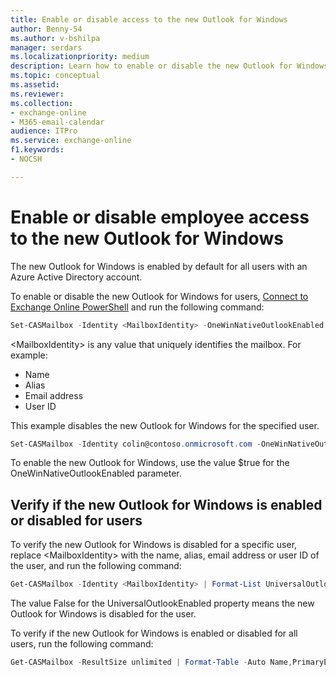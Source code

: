 ```yaml
---
title: Enable or disable access to the new Outlook for Windows 
author: Benny-54
ms.author: v-bshilpa
manager: serdars
ms.localizationpriority: medium
description: Learn how to enable or disable the new Outlook for Windows.
ms.topic: conceptual
ms.assetid: 
ms.reviewer: 
ms.collection: 
- exchange-online
- M365-email-calendar
audience: ITPro
ms.service: exchange-online
f1.keywords:
- NOCSH

---
```


# Enable or disable employee access to the new Outlook for Windows

The new Outlook for Windows is enabled by default for all users with an Azure Active Directory account.

To enable or disable the new Outlook for Windows for users, [Connect to Exchange Online PowerShell](/powershell/exchange/connect-to-exchange-online-powershell) and run the following command:

```PowerShell
Set-CASMailbox -Identity <MailboxIdentity> -OneWinNativeOutlookEnabled <$true | $false>
```

\<MailboxIdentity\> is any value that uniquely identifies the mailbox. For example:

- Name
- Alias
- Email address
- User ID

This example disables the new Outlook for Windows for the specified user.

```PowerShell
Set-CASMailbox -Identity colin@contoso.onmicrosoft.com -OneWinNativeOutlookEnabled $false
```

To enable the new Outlook for Windows, use the value $true for the OneWinNativeOutlookEnabled parameter.

## Verify if the new Outlook for Windows is enabled or disabled for users

To verify the new Outlook for Windows is disabled for a specific user, replace \<MailboxIdentity\> with the name, alias, email address or user ID of the user, and run the following command:

```PowerShell
Get-CASMailbox -Identity <MailboxIdentity> | Format-List UniversalOutlookEnabled
```

The value False for the UniversalOutlookEnabled property means the new Outlook for Windows is disabled for the user.

To verify if the new Outlook for Windows is enabled or disabled for all users, run the following command:

```PowerShell
Get-CASMailbox -ResultSize unlimited | Format-Table -Auto Name,PrimaryEmailAddress,UniversalOutlookEnabled
```
